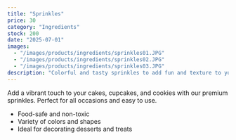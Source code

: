 ```yaml
---
title: "Sprinkles"
price: 30
category: "Ingredients"
stock: 200
date: "2025-07-01"
images:
  - "/images/products/ingredients/sprinkles01.JPG"
  - "/images/products/ingredients/sprinkles02.JPG"
  - "/images/products/ingredients/sprinkles03.JPG"
description: "Colorful and tasty sprinkles to add fun and texture to your baked goods."
---
```


Add a vibrant touch to your cakes, cupcakes, and cookies with our premium sprinkles. Perfect for all occasions and easy to use.

- Food-safe and non-toxic
- Variety of colors and shapes
- Ideal for decorating desserts and treats
